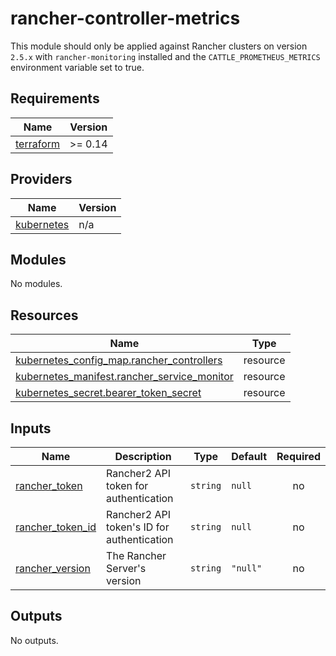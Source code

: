 # rancher-controller-metrics  

This module should only be applied against Rancher clusters on version `2.5.x` with `rancher-monitoring` installed and the `CATTLE_PROMETHEUS_METRICS` environment variable set to true.  

<!-- BEGINNING OF PRE-COMMIT-TERRAFORM DOCS HOOK -->
## Requirements

| Name | Version |
|------|---------|
| <a name="requirement_terraform"></a> [terraform](#requirement\_terraform) | >= 0.14 |

## Providers

| Name | Version |
|------|---------|
| <a name="provider_kubernetes"></a> [kubernetes](#provider\_kubernetes) | n/a |

## Modules

No modules.

## Resources

| Name | Type |
|------|------|
| [kubernetes_config_map.rancher_controllers](https://registry.terraform.io/providers/hashicorp/kubernetes/latest/docs/resources/config_map) | resource |
| [kubernetes_manifest.rancher_service_monitor](https://registry.terraform.io/providers/hashicorp/kubernetes/latest/docs/resources/manifest) | resource |
| [kubernetes_secret.bearer_token_secret](https://registry.terraform.io/providers/hashicorp/kubernetes/latest/docs/resources/secret) | resource |

## Inputs

| Name | Description | Type | Default | Required |
|------|-------------|------|---------|:--------:|
| <a name="input_rancher_token"></a> [rancher\_token](#input\_rancher\_token) | Rancher2 API token for authentication | `string` | `null` | no |
| <a name="input_rancher_token_id"></a> [rancher\_token\_id](#input\_rancher\_token\_id) | Rancher2 API token's ID for authentication | `string` | `null` | no |
| <a name="input_rancher_version"></a> [rancher\_version](#input\_rancher\_version) | The Rancher Server's version | `string` | `"null"` | no |

## Outputs

No outputs.
<!-- END OF PRE-COMMIT-TERRAFORM DOCS HOOK -->
